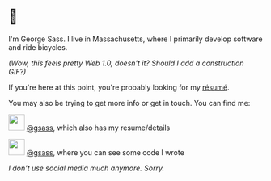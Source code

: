 # 👋

I'm George Sass. I live in Massachusetts, where I primarily develop software and ride bicycles.

_(Wow, this feels pretty Web 1.0, doesn't it? Should I add a construction GIF?)_

If you're here at this point, you're probably looking for my [résumé](#resume).

You may also be trying to get more info or get in touch. You can find me:

<img src="https://s2.svgbox.net/social.svg?ic=linkedin&color=000000" width="32" height="32"> [@gsass](https://www.linkedin.com/in/gsass/), which also has my resume/details

<img src="https://s2.svgbox.net/social.svg?ic=github&color=000000" width="32" height="32"> [@gsass](https://github.com/gsass), where you can see some code I wrote

_I don't use social media much anymore. Sorry._
